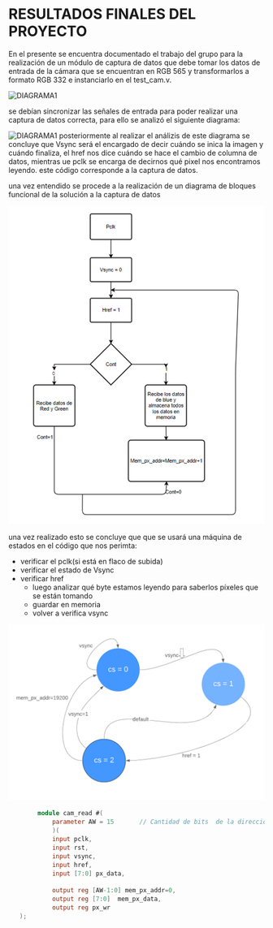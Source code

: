 
# RESULTADOS FINALES DEL PROYECTO

En el presente se encuentra documentado el trabajo del grupo para la realización de un módulo de captura de datos
que debe tomar los datos de entrada de la cámara que se encuentran en RGB 565 y transformarlos a formato RGB 332
e instanciarlo en el test_cam.v.

![DIAGRAMA1](/docs/figs/cajacapturadatos.png)

se debían sincronizar las señales de entrada para poder realizar una captura de datos correcta, para ello se analizó el siguiente diagrama:

![DIAGRAMA1](/docs/figs/cajacapturadatos2.PNG)
posteriormente al realizar el análizis de este diagrama se concluye que Vsync será el encargado de decir cuándo se inica la imagen y cuándo finaliza, el href nos dice cuándo se hace el cambio de columna de datos, mientras ue pclk se encarga de decirnos qué pixel nos encontramos leyendo.
este código corresponde a la captura de datos.

una vez entendido se procede a la realización de un diagrama de bloques funcional de la solución a la captura de datos

![DIAGRAMA1](/docs/figs/Diagrama_de_flujo_cam_read.PNG)


una vez realizado esto se concluye que que se usará una máquina de estados en el código que nos perimta:
 * verificar el pclk(si está en flaco de subida)
 * verificar el estado de Vsync
 * verificar href
   * luego analizar qué byte estamos leyendo para saberlos píxeles que se están tomando
   * guardar en memoria
   * volver a verifica vsync 


![DIAGRAMA1](/docs/figs/Maquina_estados.png)


```verilog
        module cam_read #(
		    parameter AW = 15		// Cantidad de bits  de la dirección 
		    )(
		    input pclk,
		    input rst,
		    input vsync,
		    input href,
		    input [7:0] px_data,

		    output reg [AW-1:0] mem_px_addr=0,
		    output reg [7:0]  mem_px_data,
		    output reg px_wr
   );
```